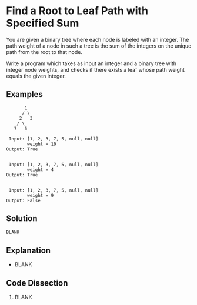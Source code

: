 # Find a Root to Leaf Path with Specified Sum
You are given a binary tree where each node is labeled with an integer. The path weight of a node in such a tree is the sum of the integers on the unique path from the root to that node.

Write a program which takes as input an integer and a binary tree with integer node weights, and checks if there exists a leaf whose path weight equals the given integer.

## Examples
```
       1
      / \
     2   3
    / \
   7   5

 Input: [1, 2, 3, 7, 5, null, null]
        weight = 10
Output: True


 Input: [1, 2, 3, 7, 5, null, null]
        weight = 4
Output: True


 Input: [1, 2, 3, 7, 5, null, null]
        weight = 9
Output: False
```

## Solution
```python
BLANK
```

## Explanation
* BLANK

## Code Dissection
1. BLANK